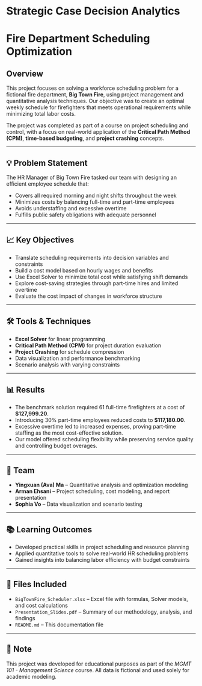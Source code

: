 # Strategic Case Decision Analytics
# Fire Department Scheduling Optimization

## Overview
This project focuses on solving a workforce scheduling problem for a fictional fire department, **Big Town Fire**, using project management and quantitative analysis techniques. Our objective was to create an optimal weekly schedule for firefighters that meets operational requirements while minimizing total labor costs.

The project was completed as part of a course on project scheduling and control, with a focus on real-world application of the **Critical Path Method (CPM)**, **time-based budgeting**, and **project crashing** concepts.

---

## 💡 Problem Statement
The HR Manager of Big Town Fire tasked our team with designing an efficient employee schedule that:
- Covers all required morning and night shifts throughout the week
- Minimizes costs by balancing full-time and part-time employees
- Avoids understaffing and excessive overtime
- Fulfills public safety obligations with adequate personnel

---

## 📈 Key Objectives
- Translate scheduling requirements into decision variables and constraints
- Build a cost model based on hourly wages and benefits
- Use Excel Solver to minimize total cost while satisfying shift demands
- Explore cost-saving strategies through part-time hires and limited overtime
- Evaluate the cost impact of changes in workforce structure

---

## 🛠️ Tools & Techniques
- **Excel Solver** for linear programming
- **Critical Path Method (CPM)** for project duration evaluation
- **Project Crashing** for schedule compression
- Data visualization and performance benchmarking
- Scenario analysis with varying constraints

---

## 📊 Results
- The benchmark solution required 61 full-time firefighters at a cost of **$127,999.20**.
- Introducing 30% part-time employees reduced costs to **$117,180.00**.
- Excessive overtime led to increased expenses, proving part-time staffing as the most cost-effective solution.
- Our model offered scheduling flexibility while preserving service quality and controlling budget overages.

---

## 👥 Team
- **Yingxuan (Ava) Ma** – Quantitative analysis and optimization modeling    
- **Arman Ehsani** – Project scheduling, cost modeling, and report presentation
- **Sophia Vo** – Data visualization and scenario testing

---

## 📚 Learning Outcomes
- Developed practical skills in project scheduling and resource planning
- Applied quantitative tools to solve real-world HR scheduling problems
- Gained insights into balancing labor efficiency with budget constraints

---

## 📂 Files Included
- `BigTownFire_Scheduler.xlsx` – Excel file with formulas, Solver models, and cost calculations  
- `Presentation_Slides.pdf` – Summary of our methodology, analysis, and findings  
- `README.md` – This documentation file  

---

## 📌 Note
This project was developed for educational purposes as part of the *MGMT 101 - Management Science* course. All data is fictional and used solely for academic modeling.

